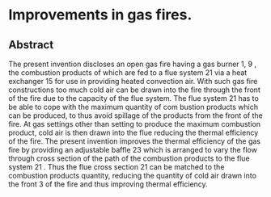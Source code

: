 # Improvements in gas fires.

## Abstract
The present invention discloses an open gas fire having a gas burner 1, 9 , the combustion products of which are fed to a flue system 21 via a heat exchanger 15 for use in providing heated convection air. With such gas fire constructions too much cold air can be drawn into the fire through the front of the fire due to the capacity of the flue system. The flue system 21 has to be able to cope with the maximum quantity of com bustion products which can be produced, to thus avoid spillage of the products from the front of the fire. At gas settings other than setting to produce the maximum combustion product, cold air is then drawn into the flue reducing the thermal efficiency of the fire. The present invention improves the thermal efficiency of the gas fire by providing an adjustable baffle 23 which is arranged to vary the flow through cross section of the path of the combustion products to the flue system 21 . Thus the flue cross section 21 can be matched to the combustion products quantity, reducing the quantity of cold air drawn into the front 3 of the fire and thus improving thermal efficiency.